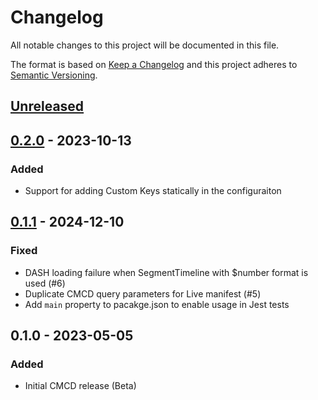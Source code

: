 # Changelog

All notable changes to this project will be documented in this file.

The format is based on [Keep a Changelog](http://keepachangelog.com/)
and this project adheres to [Semantic Versioning](http://semver.org/).

## [Unreleased]

## [0.2.0] - 2023-10-13
### Added
- Support for adding Custom Keys statically in the configuraiton

## [0.1.1] - 2024-12-10
### Fixed
- DASH loading failure when SegmentTimeline with $number format is used (#6)
- Duplicate CMCD query parameters for Live manifest (#5)
- Add `main` property to pacakge.json to enable usage in Jest tests

## 0.1.0 - 2023-05-05
### Added
- Initial CMCD release (Beta)

[Unreleased]: https://github.com/bitmovin/bitmovin-player-web-integration-cmcd/compare/v0.2.0...HEAD
[0.2.0]: https://github.com/bitmovin/bitmovin-player-web-integration-cmcd/compare/v0.1.1...v0.2.0
[0.1.1]: https://github.com/bitmovin/bitmovin-player-web-integration-cmcd/compare/v0.1.0...v0.1.1
